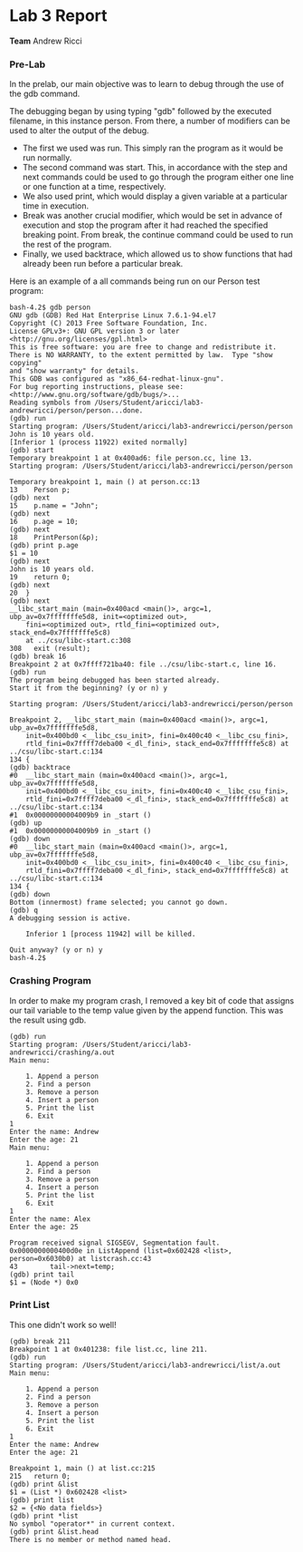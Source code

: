 # Lab 3 Report

**Team** Andrew Ricci

### Pre-Lab

In the prelab, our main objective was to learn to debug through the use of the gdb command.

The debugging began by using typing "gdb" followed by the executed filename, in this instance person. From there, a number of modifiers can be used to alter the output of the debug.

* The first we used was run. This simply ran the program as it would be run normally. 
* The second command was start. This, in accordance with the step and next commands could be used to go through the program either one line or one function at a time, respectively.
* We also used print, which would display a given variable at a particular time in execution.
* Break was another crucial modifier, which would be set in advance of execution and stop the program after it had reached the specified breaking point. From break, the continue command could be used to run the rest of the program.
* Finally, we used backtrace, which allowed us to show functions that had already been run before a particular break.

Here is an example of a all commands being run on our Person test program:

```
bash-4.2$ gdb person
GNU gdb (GDB) Red Hat Enterprise Linux 7.6.1-94.el7
Copyright (C) 2013 Free Software Foundation, Inc.
License GPLv3+: GNU GPL version 3 or later <http://gnu.org/licenses/gpl.html>
This is free software: you are free to change and redistribute it.
There is NO WARRANTY, to the extent permitted by law.  Type "show copying"
and "show warranty" for details.
This GDB was configured as "x86_64-redhat-linux-gnu".
For bug reporting instructions, please see:
<http://www.gnu.org/software/gdb/bugs/>...
Reading symbols from /Users/Student/aricci/lab3-andrewricci/person/person...done.
(gdb) run
Starting program: /Users/Student/aricci/lab3-andrewricci/person/person 
John is 10 years old.
[Inferior 1 (process 11922) exited normally]
(gdb) start
Temporary breakpoint 1 at 0x400ad6: file person.cc, line 13.
Starting program: /Users/Student/aricci/lab3-andrewricci/person/person 

Temporary breakpoint 1, main () at person.cc:13
13	  Person p;
(gdb) next
15	  p.name = "John";
(gdb) next
16	  p.age = 10;
(gdb) next
18	  PrintPerson(&p);
(gdb) print p.age
$1 = 10
(gdb) next
John is 10 years old.
19	  return 0;
(gdb) next
20	}
(gdb) next
__libc_start_main (main=0x400acd <main()>, argc=1, ubp_av=0x7fffffffe5d8, init=<optimized out>, 
    fini=<optimized out>, rtld_fini=<optimized out>, stack_end=0x7fffffffe5c8)
    at ../csu/libc-start.c:308
308	  exit (result);
(gdb) break 16
Breakpoint 2 at 0x7ffff721ba40: file ../csu/libc-start.c, line 16.
(gdb) run
The program being debugged has been started already.
Start it from the beginning? (y or n) y

Starting program: /Users/Student/aricci/lab3-andrewricci/person/person 

Breakpoint 2, __libc_start_main (main=0x400acd <main()>, argc=1, ubp_av=0x7fffffffe5d8, 
    init=0x400bd0 <__libc_csu_init>, fini=0x400c40 <__libc_csu_fini>, 
    rtld_fini=0x7ffff7deba00 <_dl_fini>, stack_end=0x7fffffffe5c8) at ../csu/libc-start.c:134
134	{
(gdb) backtrace
#0  __libc_start_main (main=0x400acd <main()>, argc=1, ubp_av=0x7fffffffe5d8, 
    init=0x400bd0 <__libc_csu_init>, fini=0x400c40 <__libc_csu_fini>, 
    rtld_fini=0x7ffff7deba00 <_dl_fini>, stack_end=0x7fffffffe5c8) at ../csu/libc-start.c:134
#1  0x00000000004009b9 in _start ()
(gdb) up
#1  0x00000000004009b9 in _start ()
(gdb) down
#0  __libc_start_main (main=0x400acd <main()>, argc=1, ubp_av=0x7fffffffe5d8, 
    init=0x400bd0 <__libc_csu_init>, fini=0x400c40 <__libc_csu_fini>, 
    rtld_fini=0x7ffff7deba00 <_dl_fini>, stack_end=0x7fffffffe5c8) at ../csu/libc-start.c:134
134	{
(gdb) down
Bottom (innermost) frame selected; you cannot go down.
(gdb) q
A debugging session is active.

	Inferior 1 [process 11942] will be killed.

Quit anyway? (y or n) y
bash-4.2$ 
```
### Crashing Program

In order to make my program crash, I removed a key bit of code that assigns our tail variable to the temp value given by the append function. This was the result using gdb.

```
(gdb) run
Starting program: /Users/Student/aricci/lab3-andrewricci/crashing/a.out 
Main menu:

	1. Append a person
	2. Find a person
	3. Remove a person
	4. Insert a person
	5. Print the list
	6. Exit
1
Enter the name: Andrew
Enter the age: 21
Main menu:

	1. Append a person
	2. Find a person
	3. Remove a person
	4. Insert a person
	5. Print the list
	6. Exit
1
Enter the name: Alex
Enter the age: 25

Program received signal SIGSEGV, Segmentation fault.
0x0000000000400d0e in ListAppend (list=0x602428 <list>, person=0x6030b0) at listcrash.cc:43
43	      tail->next=temp;
(gdb) print tail
$1 = (Node *) 0x0
```

### Print List

This one didn't work so well!

```
(gdb) break 211
Breakpoint 1 at 0x401238: file list.cc, line 211.
(gdb) run
Starting program: /Users/Student/aricci/lab3-andrewricci/list/a.out 
Main menu:

	1. Append a person
	2. Find a person
	3. Remove a person
	4. Insert a person
	5. Print the list
	6. Exit
1
Enter the name: Andrew
Enter the age: 21

Breakpoint 1, main () at list.cc:215
215	  return 0;
(gdb) print &list
$1 = (List *) 0x602428 <list>
(gdb) print list
$2 = {<No data fields>}
(gdb) print *list
No symbol "operator*" in current context.
(gdb) print &list.head
There is no member or method named head.
```
